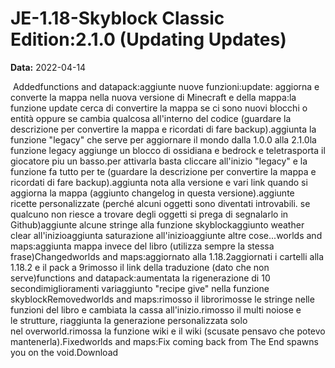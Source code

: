 # JE-1.18-Skyblock Classic Edition:2.1.0 (Updating Updates)

**Data:** 2022-04-14

 Addedfunctions and datapack:aggiunte nuove funzioni:update: aggiorna e converte la mappa nella nuova versione di Minecraft e della mappa:la funzione update cerca di convertire la mappa se ci sono nuovi blocchi o entità oppure se cambia qualcosa all'interno del codice (guardare la descrizione per convertire la mappa e ricordati di fare backup).aggiunta la funzione "legacy" che serve per aggiornare il mondo dalla 1.0.0 alla 2.1.0la funzione legacy aggiunge un blocco di ossidiana e bedrock e teletrasporta il giocatore piu un basso.per attivarla basta cliccare all'inizio "legacy" e la funzione fa tutto per te (guardare la descrizione per convertire la mappa e ricordati di fare backup).aggiunta nota alla versione e vari link quando si aggiorna la mappa (aggiunto changelog in questa versione).aggiunte ricette personalizzate (perché alcuni oggetti sono diventati introvabili. se qualcuno non riesce a trovare degli oggetti si prega di segnalarlo in Github)aggiunte alcune stringe alla funzione skyblockaggiunto weather clear all'inizioaggiunta saturazione all'inizioaggiunte altre cose...worlds and maps:aggiunta mappa invece del libro (utilizza sempre la stessa frase)Changedworlds and maps:aggiornato alla 1.18.2aggiornati i cartelli alla 1.18.2 e il pack a 9rimosso il link della traduzione (dato che non serve)functions and datapack:aumentata la rigenerazione di 10 secondimiglioramenti variaggiunto "recipe give" nella funzione skyblockRemovedworlds and maps:rimosso il librorimosse le stringe nelle funzioni del libro e cambiata la cassa all'inizio.rimosso il multi noiose e le strutture, riaggiunta la generazione personalizzata solo nel overworld.rimossa la funzione wiki e il wiki (scusate pensavo che potevo mantenerla).Fixedworlds and maps:Fix coming back from The End spawns you on the void.Download
